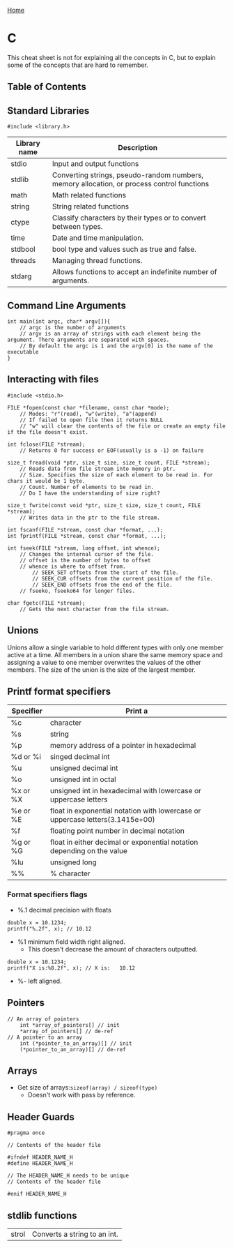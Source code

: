 [Home](./README.md)

# C
This cheat sheet is not for explaining all the concepts in C, but to explain some of the concepts that are hard to remember.

## Table of Contents

## Standard Libraries

`#include <library.h>`

| Library name | Description                                                                                |
|--------------|--------------------------------------------------------------------------------------------|
| stdio        | Input and output functions                                                                 |
| stdlib       | Converting strings, pseudo-random numbers, memory allocation, or process control functions |
| math         | Math related functions                                                                     |
| string       | String related functions                                                                   |
| ctype        | Classify characters by their types or to convert between types.                            |
| time         | Date and time manipulation.                                                                |
| stdbool      | bool type and values such as true and false.                                               |
| threads      | Managing thread functions.                                                                 |
| stdarg       | Allows functions to accept an indefinite number of arguments.                              |

## Command Line Arguments

```
int main(int argc, char* argv[]){
    // argc is the number of arguments
    // argv is an array of strings with each element being the argument. There arguments are separated with spaces.
    // By default the argc is 1 and the argv[0] is the name of the executable
}
```

## Interacting with files
```
#include <stdio.h>

FILE *fopen(const char *filename, const char *mode);
    // Modes: "r"(read), "w"(write), "a"(append)
    // If failed to open file then it returns NULL
    // "w" will clear the contents of the file or create an empty file if the file doesn't exist.

int fclose(FILE *stream);
    // Returns 0 for success or EOF(usually is a -1) on failure

size_t fread(void *ptr, size_t size, size_t count, FILE *stream);
    // Reads data from file stream into memory in ptr.
    // Size. Specifies the size of each element to be read in. For chars it would be 1 byte.
    // Count. Number of elements to be read in.
    // Do I have the understanding of size right?

size_t fwrite(const void *ptr, size_t size, size_t count, FILE *stream);
    // Writes data in the ptr to the file stream.

int fscanf(FILE *stream, const char *format, ...);
int fprintf(FILE *stream, const char *format, ...);

int fseek(FILE *stream, long offset, int whence);
    // Changes the internal cursor of the file.
    // offset is the number of bytes to offset
    // whence is where to offset from. 
        // SEEK_SET offsets from the start of the file. 
        // SEEK_CUR offsets from the current position of the file.
        // SEEK_END offsets from the end of the file.
    // fseeko, fseeko64 for longer files.

char fgetc(FILE *stream);
    // Gets the next character from the file stream.
```

## Unions
Unions allow a single variable to hold different types with only one member active at a time. All members in a union share the same memory space and assigning a value to one member overwrites the values of the other members. The size of the union is the size of the largest member.

## Printf format specifiers

| Specifier | Print a                                                                       |
|-----------|-------------------------------------------------------------------------------|
| %c        | character                                                                     |
| %s        | string                                                                        |
| %p        | memory address of a pointer in hexadecimal                                    |
| %d or %i  | singed decimal int                                                            |
| %u        | unsigned decimal int                                                          |
| %o        | unsigned int in octal                                                         |
| %x or %X  | unsigned int in hexadecimal with lowercase or uppercase letters               |
| %e or %E  | float in exponential notation with lowercase or uppercase letters(3.1415e+00) |
| %f        | floating point number in decimal notation                                     |
| %g or %G  | float in either decimal or exponential notation depending on the value        |
| %lu       | unsigned long                                                                 |
| %%        | % character                                                                   |

### Format specifiers flags
- %.1 decimal precision with floats

```
double x = 10.1234;
printf("%.2f", x); // 10.12
```

- %1 minimum field width right aligned.
    - This doesn't decrease the amount of characters outputted.

```
double x = 10.1234;
printf("X is:%8.2f", x); // X is:   10.12
```

- %- left aligned.

## Pointers

```
// An array of pointers
    int *array_of_pointers[] // init
    *array_of_pointers[] // de-ref
// A pointer to an array
    int (*pointer_to_an_array)[] // init
    (*pointer_to_an_array)[] // de-ref 
```

## Arrays
- Get size of arrays:`sizeof(array) / sizeof(type)`
    - Doesn't work with pass by reference.

## Header Guards

```
#pragma once

// Contents of the header file
```

```
#ifndef HEADER_NAME_H
#define HEADER_NAME_H

// The HEADER_NAME_H needs to be unique
// Contents of the header file

#enif HEADER_NAME_H
```
## stdlib functions

|       |                              |
|-------|------------------------------|
| strol | Converts a string to an int. |